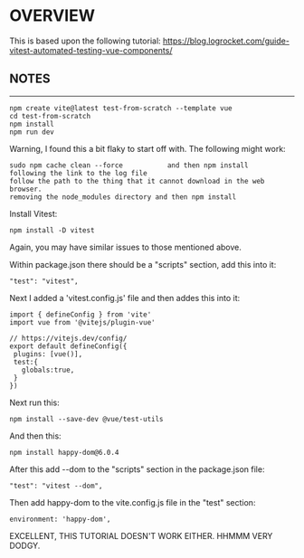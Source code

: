 # OVERVIEW

This is based upon the following tutorial:
https://blog.logrocket.com/guide-vitest-automated-testing-vue-components/

## NOTES
---

```
npm create vite@latest test-from-scratch --template vue
cd test-from-scratch
npm install
npm run dev
```

Warning, I found this a bit flaky to start off with.   The following might work:
```
sudo npm cache clean --force           and then npm install
following the link to the log file
follow the path to the thing that it cannot download in the web browser.
removing the node_modules directory and then npm install
```

Install Vitest:
```
npm install -D vitest
```
Again, you may have similar issues to those mentioned above.

Within package.json there should be a "scripts" section, add this into it:
```
"test": "vitest",
```

Next I added a 'vitest.config.js' file and then addes this into it:
```
import { defineConfig } from 'vite'
import vue from '@vitejs/plugin-vue'

// https://vitejs.dev/config/
export default defineConfig({
 plugins: [vue()],
 test:{
   globals:true,
 }
})
```

Next run this:
```
npm install --save-dev @vue/test-utils
```

And then this:
```
npm install happy-dom@6.0.4
```

After this add --dom to the "scripts" section in the package.json file:
```
"test": "vitest --dom", 
```

Then add happy-dom to the vite.config.js file in the "test" section:
```
environment: 'happy-dom',
```

EXCELLENT, THIS TUTORIAL DOESN'T WORK EITHER.   HHMMM VERY DODGY.

